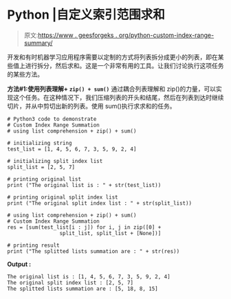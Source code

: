 # Python |自定义索引范围求和

> 原文:[https://www . geesforgeks . org/python-custom-index-range-summary/](https://www.geeksforgeeks.org/python-custom-index-range-summation/)

开发和有时机器学习应用程序需要以定制的方式将列表拆分成更小的列表，即在某些值上进行拆分，然后求和。这是一个非常有用的工具。让我们讨论执行这项任务的某些方法。

**方法#1:使用列表理解+ `zip() + sum()`**
通过耦合列表理解和 zip()的力量，可以实现这个任务。在这种情况下，我们压缩列表的开头和结尾，然后在列表到达时继续切片，并从中剪切出新的列表。使用 sum()执行求求和的任务。

```
# Python3 code to demonstrate 
# Custom Index Range Summation
# using list comprehension + zip() + sum()

# initializing string 
test_list = [1, 4, 5, 6, 7, 3, 5, 9, 2, 4]

# initializing split index list 
split_list = [2, 5, 7]

# printing original list
print ("The original list is : " + str(test_list))

# printing original split index list
print ("The original split index list : " + str(split_list))

# using list comprehension + zip() + sum()
# Custom Index Range Summation
res = [sum(test_list[i : j]) for i, j in zip([0] + 
                 split_list, split_list + [None])]

# printing result
print ("The splitted lists summation are : " + str(res))
```

**Output :**

```
The original list is : [1, 4, 5, 6, 7, 3, 5, 9, 2, 4]
The original split index list : [2, 5, 7]
The splitted lists summation are : [5, 18, 8, 15]

```
